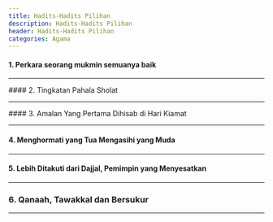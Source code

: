 ```yaml
---
title: Hadits-Hadits Pilihan 
description: Hadits-Hadits Pilihan 
header: Hadits-Hadits Pilihan 
categories: Agama
---
```

#### 1. <a onclick="sdiv('d1');">Perkara seorang mukmin semuanya baik</a>
<div id="d1" style="display:none">
<h4> Hadits Imam	Muslim	No.5318, Imam Ahmad	No.18171,18175,22798	:</h4>
<div class="ar">
عَنْ صُهَيْبٍ قَالَ قَالَ رَسُولُ اللَّهِ صَلَّى اللَّهُ عَلَيْهِ وَسَلَّمَ عَجَبًا لِأَمْرِ الْمُؤْمِنِ إِنَّ أَمْرَهُ كُلَّهُ خَيْرٌ وَلَيْسَ ذَاكَ لِأَحَدٍ إِلَّا لِلْمُؤْمِنِ إِنْ أَصَابَتْهُ سَرَّاءُ شَكَرَ فَكَانَ خَيْرًا لَهُ وَإِنْ أَصَابَتْهُ ضَرَّاءُ صَبَرَ فَكَانَ خَيْرًا لَهُ
</div>
<div class="id">
Telah menceritakan kepada kami Haddab bin Khalid Al Azdi dan Syaiban bin Farrukh semuanya dari Sulaiman bin Al Mughirah dan teksnya meriwayatkan milik Syaiban, telah menceritakan kepada kami Sulaiman telah menceritakan kepada kami Tsabit dari Abdurrahman bin Abu Laila dari Shuhaib berkata: Rasulullah Shallallahu 'alaihi wa Salam bersabda: "perkara orang mu`min mengagumkan, sesungguhnya semua perihalnya baik dan itu tidak dimiliki seorang pun selain orang mu`min, bila tertimpa kesenangan, ia bersyukur dan syukur itu baik baginya dan bila tertimpa musibah, ia bersabar dan sabar itu baik baginya."
</div>
</div>
<hr />
#### 2. <a onclick="sdiv('d2');">Tingkatan Pahala Sholat</a>
<div id="d2" style="display:none">
<h4> Hadits Imam	Ahmad	No.14974 </h4>
<div class="ar"> 
عَنْ أَبِي الْيَسَرِ صَاحِبِ رَسُولِ اللَّهِ صَلَّى اللَّهُ عَلَيْهِ وَسَلَّمَ أَنَّ رَسُولَ اللَّهِ صَلَّى اللَّهُ عَلَيْهِ وَسَلَّمَ قَالَ مِنْكُمْ مَنْ يُصَلِّي الصَّلَاةَ كَامِلَةً وَمِنْكُمْ مَنْ يُصَلِّي النِّصْفَ وَالثُّلُثَ وَالرُّبُعَ حَتَّى بَلَغَ الْعُشْرَ قَالَ سُرَيْجٌ فِي حَدِيثِهِ حَتَّى بَلَغَ الْعُشْرَ

</div>
<div class="id"> 
Telah menceritakan kepada kami Harun bin Ma'ruf dan Suroij dan Mu'awiyah bin 'Amr mereka berkata; telah menceritakan kepada kami Abdullah bin Wahb dari 'Amr bin Al Harits dari Said bin Abu Hilal dari 'Umar bin Al Hakam Al Anshor dari Abu Al Yasar salah seorang sahabat Rasulullah Shallallahu'alaihiwasallam Rasulullah bersabda: "Di antara kalian ada yang mengerjakan shalat dengan mendapatkan (pahala shalat) secara lengkap, ada yang setengahnya, ada pula yang sepertiganya, seperempatnya hingga ada yang sepersepuluhnya." Suraij berkata dalam haditsnya, sampai ada yang mendapat sepersepuluhnya. 
</div>
</div>
<hr />
#### 3. <a onclick="sdiv('d3');">Amalan Yang Pertama Dihisab di Hari Kiamat</a>
<div id="d3" style="display:none">
<h4> Hadits Imam Tirmidzi	No.378 : </h4>
<div class="ar"> 
عَنْ حُرَيْثِ بْنِ قَبِيصَةَ قَالَ قَدِمْتُ الْمَدِينَةَ فَقُلْتُ اللَّهُمَّ يَسِّرْ لِي جَلِيسًا صَالِحًا قَالَ فَجَلَسْتُ إِلَى أَبِي هُرَيْرَةَ فَقُلْتُ إِنِّي سَأَلْتُ اللَّهَ أَنْ يَرْزُقَنِي جَلِيسًا صَالِحًا فَحَدِّثْنِي بِحَدِيثٍ سَمِعْتَهُ مِنْ رَسُولِ اللَّهِ صَلَّى اللَّهُ عَلَيْهِ وَسَلَّمَ لَعَلَّ اللَّهَ أَنْ يَنْفَعَنِي بِهِ فَقَالَ سَمِعْتُ رَسُولَ اللَّهِ صَلَّى اللَّهُ عَلَيْهِ وَسَلَّمَ يَقُولُ إِنَّ أَوَّلَ مَا يُحَاسَبُ بِهِ الْعَبْدُ يَوْمَ الْقِيَامَةِ مِنْ عَمَلِهِ صَلَاتُهُ فَإِنْ صَلُحَتْ فَقَدْ أَفْلَحَ وَأَنْجَحَ وَإِنْ فَسَدَتْ فَقَدْ خَابَ وَخَسِرَ فَإِنْ انْتَقَصَ مِنْ فَرِيضَتِهِ شَيْءٌ قَالَ الرَّبُّ عَزَّ وَجَلَّ انْظُرُوا هَلْ لِعَبْدِي مِنْ تَطَوُّعٍ فَيُكَمَّلَ بِهَا مَا انْتَقَصَ مِنْ الْفَرِيضَةِ ثُمَّ يَكُونُ سَائِرُ عَمَلِهِ عَلَى ذَلِكَ
</div>
<div class="id">
dari Huraits bin Qabishah ia berkata; "Aku datang ke Madinah, lalu aku berdo`a, "Ya Allah, mudahkanlah aku untuk mendapat teman shalih." Huraits bin Qabishah berkata; "Lalu aku berteman dengan Abu Hurairah, aku kemudian berkata kepadanya, "Sesungguhnya aku telah memintah kepada Allah agar memberiku rizki seorang teman yang shalih, maka bacakanlah kepadaku hadits yang pernah engkau dengar dari Rasulullah shallallahu 'alaihi wasallam, semoga dengannya Allah memberiku manfaat." Maka Abu Hurairah pun berkata; "Aku mendengar Rasulullah shallallahu 'alaihi wasallam bersabda: "Pada hari kiamat pertama kali yang akan Allah hisab atas amalan seorang hamba adalah shalatnya, jika shalatnya baik maka ia akan beruntung dan selamat, jika shalatnya rusak maka ia akan rugi dan tidak beruntung. Jika pada amalan fardlunya ada yang kurang maka Rabb 'azza wajalla berfirman: "Periksalah, apakah hamba-Ku mempunyai ibadah sunnah yang bisa menyempurnakan ibadah wajibnya yang kurang?" lalu setiap amal akan diperlakukan seperti itu.
</div>
</div>
<hr />

#### 4. <a onclick="sdiv('d4');">Menghormati yang Tua Mengasihi yang Muda</a>
<div id="d4" style="display:none">
<h4> Hadits Imam Tirmidzi No.1842, 1843, 1844 : </h4>
<div class="ar"> 

عَنْ عَمْرِو بْنِ شُعَيْبٍ عَنْ أَبِيهِ عَنْ جَدِّهِ قَالَ قَالَ رَسُولُ اللَّهِ صَلَّى اللَّهُ عَلَيْهِ وَسَلَّمَ لَيْسَ مِنَّا مَنْ لَمْ يَرْحَمْ صَغِيرَنَا وَيَعْرِفْ شَرَفَ كَبِيرِنَاحَدَّثَنَا هَنَّادٌ حَدَّثَنَا عَبْدَةُ عَنْ مُحَمَّدِ بْنِ إِسْحَقَ نَحْوَهُ إِلَّا أَنَّهُ قَالَ وَيَعْرِفْ حَقَّ كَبِيرِنَا
</div>
<div class="id">
Dari Amr bin Syu'aib dari bapaknya dari kakeknya, ia berkata; bersabda: "Tidak termasuk golongan kami, orang yang tidak mengasihi anak-anak kecil dan tidak pula menghormati para orang tua kami." Telah menceritakan kepada kami Hannad, telah menceritakan kepada kami Abdah dari Muhammad bin Ishaq semisalnya. Hanya saja, ia menyebutkan; "Dan (tidak pula) mengetahui hak para orang tua kami."
</div>
</div>
<hr />


#### 5. <a onclick="sdiv('d5');"> Lebih Ditakuti dari Dajjal, Pemimpin yang Menyesatkan </a>
<div id="d5" style="display:none">
<h4> Hadits Imam  : Ahmad No.20334 </h4>
<div class="ar"> 
أَخْبَرَنِي أَبُو ذَرٍّ قَالَ كُنْتُ أَمْشِي مَعَ رَسُولِ اللَّهِ صَلَّى اللَّهُ عَلَيْهِ وَسَلَّمَ فَقَالَ لَغَيْرُ الدَّجَّالِ أَخْوَفُنِي عَلَى أُمَّتِي قَالَهَا ثَلَاثًا قَالَ قُلْتُ يَا رَسُولَ اللَّهِ مَا هَذَا الَّذِي غَيْرُ الدَّجَّالِ أَخْوَفُكَ عَلَى أُمَّتِكَ قَالَ أَئِمَّةً مُضِلِّينَ
</div>
<div class="id">
telah mengabarkan kepadaku Abu Dzar dia berkata, "Aku berjalan bersama Rasulullah shallallahu 'alaihi wasallam, kemudian beliau bersabda: "Selain Dajjal, ada yang lebih aku takuti atas ummatku, " beliau mengucapkannya tiga kali, maka aku bertanya, "Wahai Rasulullah, yang engkau takuti atas umatmu selain Dajjal itu apa? ' beliau menjawab: "Para pemimpin yang menyesatkan."
</div>
</div>
<hr />

### 6. <a onclick="sdiv('d6');">Qanaah, Tawakkal dan Bersukur </a>
<div id="d6" style="display:none">
<h4> Hadits Imam  : Ibnu Majah 	No.4131, Tirmidzi No.2268 </h4>
<div class="ar"> 
	
حَدَّثَنَا سُوَيْدُ بْنُ سَعِيدٍ وَمُجَاهِدُ بْنُ مُوسَى قَالَا حَدَّثَنَا مَرْوَانُ بْنُ مُعَاوِيَةَ حَدَّثَنَا عَبْدُ الرَّحْمَنِ بْنُ أَبِي شُمَيْلَةَ عَنْ سَلَمَةَ بْنِ عُبَيْدِ اللَّهِ بْنِ مِحْصَنٍ الْأَنْصَارِيِّ عَنْ أَبِيهِ قَالَ قَالَ رَسُولُ اللَّهِ صَلَّى اللَّهُ عَلَيْهِ وَسَلَّمَ مَنْ أَصْبَحَ مِنْكُمْ مُعَافًى فِي جَسَدِهِ آمِنًا فِي سِرْبِهِ عِنْدَهُ قُوتُ يَوْمِهِ فَكَأَنَّمَا حِيزَتْ لَهُ الدُّنْيَا
</div>
<div class="id">
Telah menceritakan kepada kami Suwaid bin Sa'id dan Mujahid bin Musa keduanya berkata; telah menceritakan kepada kami Marwan bin Mu'awiyah telah menceritakan kepada kami Abdurrahman bin Abu Syumailah dari Salamah bin 'Ubaidullah bin Mihshan Al Anshari dari Ayahnya dia berkata, "Rasulullah shallallahu 'alaihi wasallam bersabda: "Barangsiapa di pagi hari tubuhnya sehat, aman jiwanya dan memiliki makanan pokok pada hari itu, maka seolah-olah dunia telah dihimpun untuknya."
</div>
<div class="ar"> 

الحمد لله<br />
هذا الحديث يرويه سَلَمَةُ بْنُ عُبَيْدِ اللهِ بْنِ مِحْصَنٍ الخَطْمِيِّ ، عَنْ أَبِيهِ - وَكَانَتْ لَهُ صُحْبَةٌ - قَالَ : قَالَ رَسُولُ اللهِ صَلَّى اللَّهُ عَلَيْهِ وَسَلَّمَ : (مَنْ أَصْبَحَ مِنْكُمْ آمِنًا فِي سِرْبِهِ ، مُعَافًى فِي جَسَدِهِ ، عِنْدَهُ قُوتُ يَوْمِهِ ، فَكَأَنَّمَا حِيزَتْ لَهُ الدُّنْيَا)<br />
رواه البخاري في "الأدب المفرد" (رقم/300) والترمذي في "السنن" (2346) وقال : حسن غريب .<br />
وقال الشيخ الألباني رحمه الله بعد تخريجه الحديث عن جماعة من الصحابة : " وبالجملة ، فالحديث حسن إن شاء الله بمجموع حديثي الأنصاري وابن عمر . و الله أعلم . انتهى. "السلسلة الصحيحة" (رقم/2318)<br />
يقول المباركفوري رحمه الله في شرح هذا الحديث :<br />
" قوله : ( من أصبح منكم ) أي : أيها المؤمنون . ( آمناً ) أي : غير خائف من عدو .<br />
( في سِربه ) أي : في نفسه ، وقيل : السرب : الجماعة ، فالمعنى : في أهله وعياله . وقيل بفتح السين أي : في مسلكه وطريقه ، وقيل بفتحتين أي : في بيته . كذا ذكره القاري عن بعض الشراح . وقال التوربشتي :<br />
( معافى ) اسم مفعول من باب المفاعلة ، أي : صحيحاً سالماً من العلل والأسقام .<br />
( في جسده ) أي : بدنه ظاهراً وباطناً . ( عنده قوت يومه ) أي : كفاية قوته من وجه الحلال . ( فكأنما حيزت ) : بصيغة المجهول من الحيازة ، وهي الجمع والضم . ( له ) الضمير عائد لـ ( من ) ، وزاد في " المشكاة " : " بحذافيرها " . قال القاري : أي : بتمامها ، والحذافير الجوانب ، وقيل الأعالي ، واحدها : حذفار أو حذفور . والمعنى : فكأنما أعطي الدنيا بأسرها " انتهى.<br />
"تحفة الأحوذي" (7/11)<br />
وقال المناوي رحمه الله :<br />
" يعني : من جمع الله له بين عافية بدنه ، وأمن قلبه حيث توجه ، وكفاف عيشه بقوت يومه ، وسلامة أهله ، فقد جمع الله له جميع النعم التي من ملك الدنيا لم يحصل على غيرها ، فينبغي أن لا يستقبل يومه ذلك إلا بشكرها ، بأن يصرفها في طاعة المنعم ، لا في معصية ، ولا يفتر عن ذكره . قال نفطويه :<br />
إذا ما كساك الدهرُ ثوبَ مصحَّةٍ * ولم يخل من قوت يُحَلَّى ويَعذُب<br />
فلا تغبطنّ المترَفين فإنه * على حسب ما يعطيهم الدهر يسلب<br />
" انتهى. "فيض القدير" (6/88)<br />
والله أعلم .<br />

</div>
<div class="id">
...
</div>
</div>
<hr />

<!--### 5. <a onclick="sdiv('d?');"> ... judul ... </a>-->
<!--<div id="d?" style="display:none">-->
<!--<h4> Hadits Imam  : </h4>-->
<!--<div class="ar"> -->
<!--.....-->
<!--</div>-->
<!--<div class="id">-->
<!--...-->
<!--</div>-->
<!--</div>-->
<!--<hr />-->



